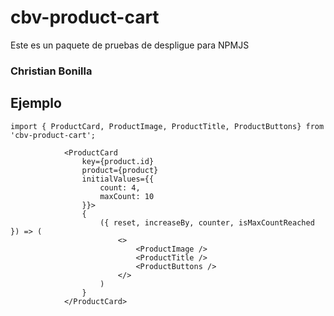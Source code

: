 # cbv-product-cart

Este es un paquete de pruebas de despligue para NPMJS

### Christian Bonilla

## Ejemplo

```
import { ProductCard, ProductImage, ProductTitle, ProductButtons} from 'cbv-product-cart';
```


```
            <ProductCard
                key={product.id}
                product={product}
                initialValues={{
                    count: 4,
                    maxCount: 10
                }}>
                {
                    ({ reset, increaseBy, counter, isMaxCountReached }) => (
                        <>
                            <ProductImage />
                            <ProductTitle />
                            <ProductButtons />
                        </>
                    )
                }
            </ProductCard>
```